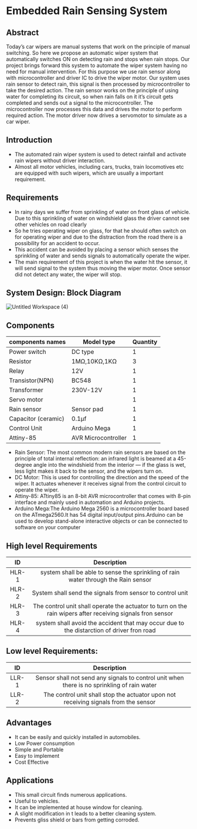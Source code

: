 # Embedded Rain Sensing System













## Abstract
Today’s car wipers are manual systems that work on the principle of manual switching. So here we propose an automatic wiper system that automatically switches ON on detecting rain and stops when rain stops. Our project brings forward this system to automate the wiper system having no need for manual intervention. For this purpose we use rain sensor along with microcontroller and driver IC to drive the wiper motor. Our system uses rain sensor to detect rain, this signal is then processed by microcontroller to take the desired action. The rain sensor works on the principle of using water for completing its circuit, so when rain falls on it it’s circuit gets completed and sends out a signal to the microcontroller. The microcontroller now processes this data and drives the motor to perform required action. The motor driver now drives a servomotor to simulate as a car wiper.




## Introduction
- The automated rain wiper system is used to detect rainfall and activate 
rain wipers without driver interaction. 
- Almost all motor vehicles, including cars, trucks, train locomotives etc are equipped with such wipers, which are usually a important requirement.




## Requirements
- In rainy days we suffer from sprinkling of water on front glass of vehicle. 
Due to this sprinkling of water on windshield glass the driver cannot see other vehicles on road clearly
- So he tries operating wiper on glass, for that
he should often switch on for operating wiper and due to the distraction from the road there is a possibility for an accident to occur.
- This accident can be avoided by placing a sensor which senses the sprinkling of water and sends signals to automatically operate the wiper.
- The main requirement of this project is when the water hit the sensor, it will send signal to the system thus moving the
wiper motor. Once sensor did not detect any water, the wiper will stop.



## System Design: Block Diagram
![Untitled Workspace (4)](https://user-images.githubusercontent.com/98951784/155115962-d0ba43de-9dd2-459e-ad87-9b01c79625a9.jpg)



## Components 
| components names|Model type| Quantity|
|-----------------|---------|----------|
|Power switch|DC type|1|
|Resistor|1MΩ,10KΩ,1KΩ|3|
|Relay|12V|1|
|Transistor(NPN)|BC548|1|
|Transformer|230V-12V|1|
|Servo motor||1|
|Rain sensor|Sensor pad|1|
|Capacitor (ceramic)|0.1µf|1|
|Control Unit|Arduino Mega|1|
|Attiny-85|AVR Microcontroller|1|


- Rain Sensor:
The most common modern rain sensors are based on the principle of total internal
reflection: an infrared light is beamed at a 45-degree angle into the windshield from
the interior — if the glass is wet, less light makes it back to the sensor, and the wipers
turn on.
- DC Motor:
This is used for controlling the direction and the speed of the wiper. It actuates whenever it
receives signal from the control circuit to operate the wiper.
- Attiny-85:
ATtiny85 is an 8-bit AVR microcontroller that comes with 8-pin interface and mainly used in automation and Arduino projects.
- Arduino Mega:The Arduino Mega 2560 is a microcontroller board based on the ATmega2560.It has 54 digital input/output pins.Arduino can be used to develop stand-alone interactive objects or can be connected to software on your computer




## High level Requirements

| ID | Description| 
|:---:|:---:|
|HLR-1| system shall be able to sense the sprinkling of rain water through the Rain sensor|
|HLR-2| System shall send the signals from sensor to control unit|  
|HLR-3| The control unit shall operate the actuator to turn on the rain wipers after receiving signals fron sensor|
|HLR-4| system shall avoid the accident that may occur due to the distarction of driver fron road|



## Low level Requirements:

| ID | Description|
|:---:|:---:|
|LLR-1|Sensor shall not send any signals to control unit when there is no sprinkling of rain water|
|LLR-2|The control unit shall stop the actuator upon not receiving signals from the sensor|





## Advantages
- It can be easily and quickly installed in automobiles. 
- Low Power consumption
- Simple and Portable
- Easy to implement
- Cost Effective



## Applications
- This small circuit finds numerous applications.
- Useful to vehicles.
- It can be implemented at house window for cleaning.
-  A slight modification in t leads to a better cleaning system.
-  Prevents gliss shield or bars from getting corroded.
